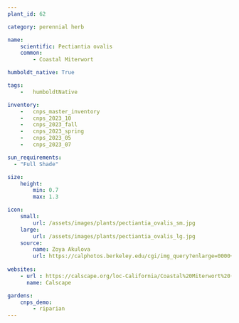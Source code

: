 ```yaml
---
plant_id: 62

category: perennial herb

name: 
    scientific: Pectiantia ovalis
    common: 
        - Coastal Miterwort

humboldt_native: True

tags: 
    -   humboldtNative

inventory: 
    -   cnps_master_inventory
    -   cnps_2023_10
    -   cnps_2023_fall
    -   cnps_2023_spring
    -   cnps_2023_05
    -   cnps_2023_07 

sun_requirements:
  - "Full Shade"

size:
    height: 
        min: 0.7
        max: 1.3

icon: 
    small: 
        url: /assets/images/plants/pectiantia_ovalis_sm.jpg
    large: 
        url: /assets/images/plants/pectiantia_ovalis_lg.jpg
    source:
        name: Zoya Akulova 
        url: https://calphotos.berkeley.edu/cgi/img_query?enlarge=0000+0000+0511+2303 
 
websites:
    - url : https://calscape.org/loc-California/Coastal%20Miterwort%20(Pectiantia%20ovalis)
      name: Calscape

gardens:
    cnps_demo:
        - riparian
---
```



